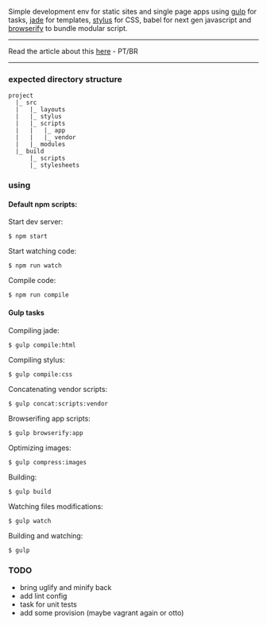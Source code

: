 Simple development env for static sites and single page apps using [gulp](http://gulpjs.com/) for tasks, [jade](http://jade-lang.com/) for templates, [stylus](http://learnboost.github.io/stylus/) for CSS, babel for next gen javascript and [browserify](http://browserify.org/) to bundle modular script.

---

Read the article about this [here](http://lucasfsouza.com.br/blog/articles/apenas-mais-um-ambiente-frontend/) - PT/BR

---

### expected directory structure

```
project
  |_ src
  |   |_ layouts
  |   |_ stylus
  |   |_ scripts
  |   |   |_ app
  |   |   |_ vendor
  |   |_ modules
  |_ build
      |_ scripts
      |_ stylesheets
```

### using

#### Default npm scripts:

Start dev server:
```
$ npm start
```

Start watching code:
```
$ npm run watch
```

Compile code:
```
$ npm run compile
```

#### Gulp tasks

Compiling jade:

```
$ gulp compile:html
```

Compiling stylus:

```
$ gulp compile:css
```

Concatenating vendor scripts:

```
$ gulp concat:scripts:vendor
```

Browserifing app scripts:

```
$ gulp browserify:app
```

Optimizing images:

```
$ gulp compress:images
```

Building:

```
$ gulp build
```

Watching files modifications:

```
$ gulp watch
```

Building and watching:

```
$ gulp
```

### TODO

- bring uglify and minify back
- add lint config
- task for unit tests
- add some provision (maybe vagrant again or otto)
